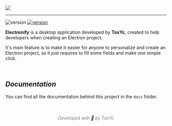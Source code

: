 <img align="center" src="./docs/img/readme-logo.png">

***

![version](https://img.shields.io/badge/version-...-B38F00?style=for-the-badge)
[![version](https://img.shields.io/badge/developed-ToxYc-purple?style=for-the-badge)](https://github.com/GY-CODING)

**Electronify** is a desktop application developed by **ToxYc**, created to help developers when creating an Electron project.

It's main feature is to make it easier for anyone to personalize and create an Electron project, as it just requires to fill some fields and make one simple click.

<br>

## ***Documentation***

You can find all the documentation behind this project in the `docs` folder.

<br>

<h5 align="center" style="font-weight: 200;">Developed with &#x1F49B; by ToxYc</h5>